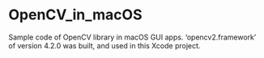# OpenCV_in_macOS
Sample code of OpenCV library in macOS GUI apps. ‘opencv2.framework’ of version 4.2.0 was built, and used in this Xcode project. 
